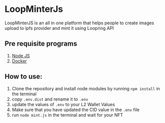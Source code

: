 # LoopMinterJs
LoopMinterJS is an all in one platform that helps people to create images upload to ipfs provider and mint it using Loopring API
## Pre requisite programs
1. [Node JS](https://nodejs.org/en/)
2. [Docker](https://www.docker.com/products/docker-desktop/)

## How to use:
1. Clone the repository and install node modules by running `npm install` in the terminal
2. copy `.env.dist` and rename it to `.env`
3. update the values of `.env` to your L2 Wallet Values
4. Make sure that you have updated the CID value in the `.env` file
5. run `node mint.js` in the terminal and wait for your NFT